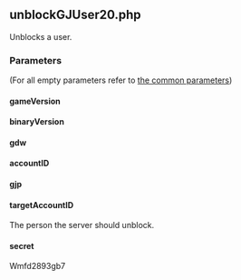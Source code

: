 ## unblockGJUser20.php
Unblocks a user.
### Parameters
(For all empty parameters refer to [the common parameters](https://github.com/SMJSGaming/GDDocs/blob/master/endpoints/common_parameters.md))
#### gameVersion
#### binaryVersion
#### gdw
#### accountID
#### gjp
#### targetAccountID
The person the server should unblock.
#### secret
Wmfd2893gb7
